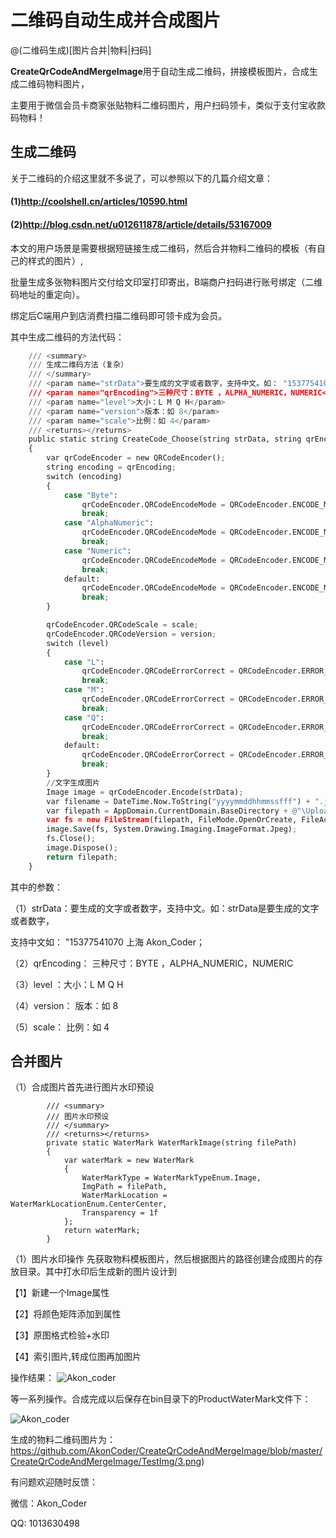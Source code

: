 # 二维码自动生成并合成图片
@(二维码生成)[图片合并|物料|扫码]

**CreateQrCodeAndMergeImage**用于自动生成二维码，拼接模板图片，合成生成二维码物料图片，

主要用于微信会员卡商家张贴物料二维码图片，用户扫码领卡，类似于支付宝收款码物料！


## 生成二维码

关于二维码的介绍这里就不多说了，可以参照以下的几篇介绍文章：

#### (1)http://coolshell.cn/articles/10590.html

#### (2)http://blog.csdn.net/u012611878/article/details/53167009

本文的用户场景是需要根据短链接生成二维码，然后合并物料二维码的模板（有自己的样式的图片）,

批量生成多张物料图片交付给文印室打印寄出，B端商户扫码进行账号绑定（二维码地址的重定向）。

绑定后C端用户到店消费扫描二维码即可领卡成为会员。


其中生成二维码的方法代码：
``` python
	/// <summary>
	/// 生成二维码方法（复杂）
	/// </summary>
	/// <param name="strData">要生成的文字或者数字，支持中文。如： "15377541070 上海 Akon_Coder</param>
	/// <param name="qrEncoding">三种尺寸：BYTE ，ALPHA_NUMERIC，NUMERIC</param>
	/// <param name="level">大小：L M Q H</param>
	/// <param name="version">版本：如 8</param>
	/// <param name="scale">比例：如 4</param>
	/// <returns></returns>
	public static string CreateCode_Choose(string strData, string qrEncoding, string level, int version, int scale)
	{
		var qrCodeEncoder = new QRCodeEncoder();
		string encoding = qrEncoding;
		switch (encoding)
		{
			case "Byte":
				qrCodeEncoder.QRCodeEncodeMode = QRCodeEncoder.ENCODE_MODE.BYTE;
				break;
			case "AlphaNumeric":
				qrCodeEncoder.QRCodeEncodeMode = QRCodeEncoder.ENCODE_MODE.ALPHA_NUMERIC;
				break;
			case "Numeric":
				qrCodeEncoder.QRCodeEncodeMode = QRCodeEncoder.ENCODE_MODE.NUMERIC;
				break;
			default:
				qrCodeEncoder.QRCodeEncodeMode = QRCodeEncoder.ENCODE_MODE.BYTE;
				break;
		}

		qrCodeEncoder.QRCodeScale = scale;
		qrCodeEncoder.QRCodeVersion = version;
		switch (level)
		{
			case "L":
				qrCodeEncoder.QRCodeErrorCorrect = QRCodeEncoder.ERROR_CORRECTION.L;
				break;
			case "M":
				qrCodeEncoder.QRCodeErrorCorrect = QRCodeEncoder.ERROR_CORRECTION.M;
				break;
			case "Q":
				qrCodeEncoder.QRCodeErrorCorrect = QRCodeEncoder.ERROR_CORRECTION.Q;
				break;
			default:
				qrCodeEncoder.QRCodeErrorCorrect = QRCodeEncoder.ERROR_CORRECTION.H;
				break;
		}
		//文字生成图片
		Image image = qrCodeEncoder.Encode(strData);
		var filename = DateTime.Now.ToString("yyyymmddhhmmssfff") + ".jpg";
		var filepath = AppDomain.CurrentDomain.BaseDirectory + @"\UploadPic\" + filename;
		var fs = new FileStream(filepath, FileMode.OpenOrCreate, FileAccess.Write);
		image.Save(fs, System.Drawing.Imaging.ImageFormat.Jpeg);
		fs.Close();
		image.Dispose();
		return filepath;
	}
```
其中的参数：

（1）strData：要生成的文字或者数字，支持中文。如：strData是要生成的文字或者数字，

支持中文如： "15377541070 上海 Akon_Coder；

（2）qrEncoding： 三种尺寸：BYTE ，ALPHA_NUMERIC，NUMERIC

（3）level ：大小：L M Q H

（4）version： 版本：如 8

（5）scale： 比例：如 4

## 合并图片

（1）合成图片首先进行图片水印预设
```
        /// <summary>
        /// 图片水印预设
        /// </summary>
        /// <returns></returns>
        private static WaterMark WaterMarkImage(string filePath)
        {
            var waterMark = new WaterMark
            {
                WaterMarkType = WaterMarkTypeEnum.Image,
                ImgPath = filePath,
                WaterMarkLocation = WaterMarkLocationEnum.CenterCenter,
                Transparency = 1f
            };
            return waterMark;
        }
```

（1）图片水印操作
先获取物料模板图片，然后根据图片的路径创建合成图片的存放目录。其中打水印后生成新的图片设计到

【1】新建一个Image属性  

【2】将颜色矩阵添加到属性

【3】原图格式检验+水印

【4】索引图片,转成位图再加图片

操作结果：
![Akon_coder](https://github.com/AkonCoder/CreateQrCodeAndMergeImage/blob/master/CreateQrCodeAndMergeImage/TestImg/2.png)   

等一系列操作。合成完成以后保存在bin目录下的ProductWaterMark文件下：

![Akon_coder](https://github.com/AkonCoder/CreateQrCodeAndMergeImage/blob/master/CreateQrCodeAndMergeImage/TestImg/1.png) 

生成的物料二维码图片为：
https://github.com/AkonCoder/CreateQrCodeAndMergeImage/blob/master/CreateQrCodeAndMergeImage/TestImg/3.png) 


有问题欢迎随时反馈：

微信：Akon_Coder 

QQ: 1013630498




  



